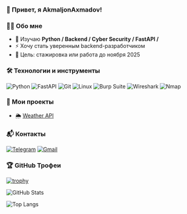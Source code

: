 ### 👋 Привет, я AkmaljonAxmadov!

### 👨‍💻 Обо мне
- 🌱 Изучаю **Python / Backend / Cyber Security / FastAPI /**
- ⚡ Хочу стать уверенным backend-разработчиком
- 🎯 Цель: стажировка или работа до ноября 2025

### 🛠️ Технологии и инструменты
![Python](https://img.shields.io/badge/-Python-3776AB?style=for-the-badge&logo=python&logoColor=fff)
![FastAPI](https://img.shields.io/badge/-FastAPI-009688?style=for-the-badge&logo=fastapi&logoColor=fff)
![Git](https://img.shields.io/badge/-Git-F05032?style=for-the-badge&logo=git&logoColor=fff)
![Linux](https://img.shields.io/badge/-Linux-FCC624?style=for-the-badge&logo=linux&logoColor=000)
![Burp Suite](https://img.shields.io/badge/-Burp%20Suite-FF6F00?style=for-the-badge&logo=burpsuite&logoColor=fff)
![Wireshark](https://img.shields.io/badge/-Wireshark-1679A7?style=for-the-badge&logo=wireshark&logoColor=fff)
![Nmap](https://img.shields.io/badge/-Nmap-004E89?style=for-the-badge&logo=gnometerminal&logoColor=fff)

### 🚀 Мои проекты
- 🌦️ [Weather API](https://github.com/AkmaljonAxmadov/weather_app_api)

### 📬 Контакты
[![Telegram](https://img.shields.io/badge/Telegram-2CA5E0?style=for-the-badge&logo=telegram&logoColor=white)](https://t.me/akhmadov9)
[![Gmail](https://img.shields.io/badge/Gmail-D14836?style=for-the-badge&logo=gmail&logoColor=white)](mailto:variori65@gmail.com)


### 🏆 GitHub Трофеи
[![trophy](https://github-profile-trophy.vercel.app/?username=AkmaljonAxmadov&theme=onedark)](https://github.com/ryo-ma/github-profile-trophy)


![GitHub Stats](https://github-readme-stats.vercel.app/api?username=AkmaljonAxmadov&show_icons=true&theme=radical)

![Top Langs](https://github-readme-stats.vercel.app/api/top-langs/?username=AkmaljonAxmadov&layout=compact&theme=radical)
